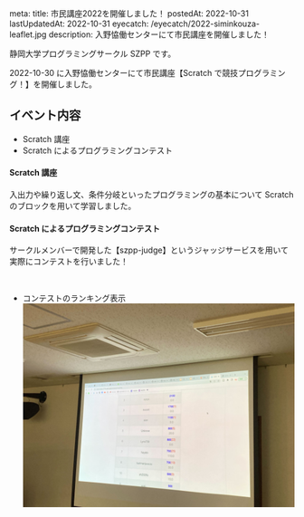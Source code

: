 <route lang="yaml">
meta:
    title: 市民講座2022を開催しました！
    postedAt: 2022-10-31
    lastUpdatedAt: 2022-10-31
    eyecatch: /eyecatch/2022-siminkouza-leaflet.jpg
    description:
        入野恊働センターにて市民講座を開催しました！
</route>

静岡大学プログラミングサークル SZPP です。

2022-10-30 に入野恊働センターにて市民講座【Scratch で競技プログラミング！】を開催しました。

## イベント内容

- Scratch 講座
- Scratch によるプログラミングコンテスト

#### Scratch 講座

入出力や繰り返し文、条件分岐といったプログラミングの基本について Scratch のブロックを用いて学習しました。

#### Scratch によるプログラミングコンテスト

サークルメンバーで開発した【szpp-judge】というジャッジサービスを用いて実際にコンテストを行いました！

<br>

- コンテストのランキング表示
  ![コンテストの様子](./contest.jpg)
